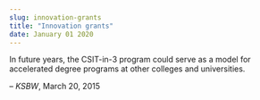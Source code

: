 ```yaml
---
slug: innovation-grants
title: "Innovation grants"
date: January 01 2020
---
```


<p>In future years, the CSIT&#45;in&#45;3 program could serve as a model for accelerated degree programs at other colleges and universities.
</p><p>– <em>KSBW</em>, March 20, 2015
</p>
